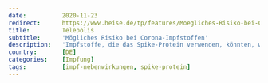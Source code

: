 ```yaml
---
date:          2020-11-23
redirect:      https://www.heise.de/tp/features/Moegliches-Risiko-bei-Corona-Impfstoffen-4967837.html
title:         Telepolis
subtitle:      'Mögliches Risiko bei Corona-Impfstoffen'
description:   'Impfstoffe, die das Spike-Protein verwenden, könnten, wie bei Mers- und Sars-Studien beobachtet, zur Bildung von infektionsverstärkenden Antikörper und einer Immunpathogenese führen'
country:       [DE]
categories:    [Impfung]
tags:          [impf-nebenwirkungen, spike-protein]
---
```

